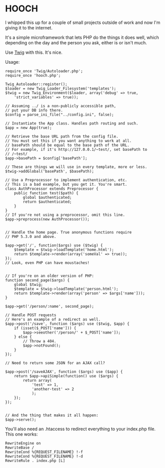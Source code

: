 HOOCH
=====

I whipped this up for a couple of small projects outside of work and now I'm
giving it to the internet.

It's a simple microframework that lets PHP do the things it does well, which
depending on the day and the person you ask, either is or isn't much.

Use [Twig](http://twig.sensiolabs.org) with this. It's nice.

Usage:

    require_once 'Twig/Autoloader.php';
    require_once 'hooch.php';

    Twig_Autoloader::register();
    $loader = new Twig_Loader_Filesystem('templates');
    $twig = new Twig_Environment($loader, array('debug' => true,
        'strict_variables' => true));

    // Assuming ../ is a non-publicly accessible path,
    // put your DB info there.
    $config = parse_ini_file("../config.ini", false);

    // Instantiate the App class. Handles path routing and such.
    $app = new App(true);

    // Retrieve the base URL path from the config file.
    // You must set this if you want anything to work at all.
    // basePath should be equal to the base path of the URL.
    // For example, if it's http://127.0.0.1/~test/, set basePath to
    // /~test/
    $app->basePath = $config['basePath'];

    // These are things we will use in every template, more or less.
    $twig->addGlobal('basePath', $basePath);

    // Use a Preprocessor to implement authentication, etc.
    // This is a bad example, but you get it. You're smart.
    class AuthProcessor extends Preprocessor {
        public function test($path) {
            global $authenticated;
            return $authenticated;
        }
    }
    // If you're not using a preprocessor, omit this line.
    $app->preprocess(new AuthProcessor());


    // Handle the home page. True anonymous functions require
    // PHP 5.3.0 and above.

    $app->get('/', function($args) use ($twig) {
        $template = $twig->loadTemplate('home.html');
        return $template->render(array('someVal' => true));
    });
    // Look, even PHP can have moustaches!


    // If you're on an older version of PHP:
    function second_page($args) {
        global $twig;
        $template = $twig->loadTemplate('person.html');
        return $template->render(array('person' => $args['name']));
    }

    $app->get('/person/:name', second_page);

    // Handle POST requests
    // Here's an example of a redirect as well.
    $app->post('/save', function ($args) use ($twig, $app) {
        if (isset($_POST['name'])) {
            $app->seeother('/person/' + $_POST['name']);
        } else {
            // Throw a 404.
            $app->notFound();
        }
    });

    // Need to return some JSON for an AJAX call?

    $app->post('/saveAJAX', function ($args) use ($app) {
        return $app->apiSimple(function() use ($args) {
            return array(
                'test' => 1,
                'another-test' => 2
                );
        });
    });


    // And the thing that makes it all happen:
    $app->serve();


You'll also need an .htaccess to redirect everything to your index.php file.
This one works:

    RewriteEngine on
    RewriteBase /
    RewriteCond %{REQUEST_FILENAME} !-f
    RewriteCond %{REQUEST_FILENAME} !-d
    RewriteRule . index.php [L]


